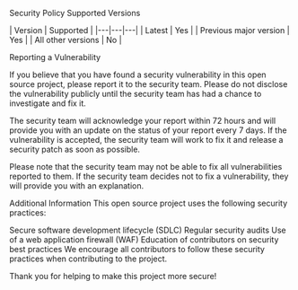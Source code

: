 
Security Policy
Supported Versions

| Version | Supported |
|---|---|---|
| Latest | Yes |
| Previous major version | Yes |
| All other versions | No |

Reporting a Vulnerability

If you believe that you have found a security vulnerability in this open source project, please report it to the security team. Please do not disclose the vulnerability publicly until the security team has had a chance to investigate and fix it.

The security team will acknowledge your report within 72 hours and will provide you with an update on the status of your report every 7 days. If the vulnerability is accepted, the security team will work to fix it and release a security patch as soon as possible.

Please note that the security team may not be able to fix all vulnerabilities reported to them. If the security team decides not to fix a vulnerability, they will provide you with an explanation.

Additional Information
This open source project uses the following security practices:

Secure software development lifecycle (SDLC)
Regular security audits
Use of a web application firewall (WAF)
Education of contributors on security best practices
We encourage all contributors to follow these security practices when contributing to the project.

Thank you for helping to make this project more secure!

